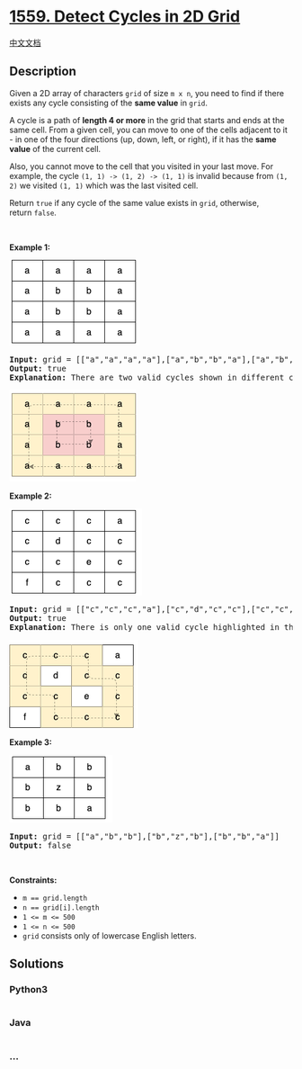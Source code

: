 # [1559. Detect Cycles in 2D Grid](https://leetcode.com/problems/detect-cycles-in-2d-grid)

[中文文档](/solution/1500-1599/1559.Detect%20Cycles%20in%202D%20Grid/README.md)

## Description

<p>Given a 2D array of characters&nbsp;<code>grid</code>&nbsp;of size <code>m x n</code>, you need to find if there exists any cycle consisting of the <strong>same value</strong>&nbsp;in&nbsp;<code>grid</code>.</p>

<p>A cycle is a path of <strong>length 4&nbsp;or more</strong>&nbsp;in the grid that starts and ends at the same cell. From a given cell, you can move to one of the cells adjacent to it - in one of the four directions (up, down, left, or right), if it has the <strong>same value</strong> of the current cell.</p>

<p>Also, you cannot move to the cell that you visited in your last move. For example, the cycle&nbsp;<code>(1, 1) -&gt; (1, 2) -&gt; (1, 1)</code>&nbsp;is invalid because from&nbsp;<code>(1, 2)</code>&nbsp;we visited&nbsp;<code>(1, 1)</code>&nbsp;which was the last visited cell.</p>

<p>Return&nbsp;<code>true</code>&nbsp;if any cycle of the same value exists in&nbsp;<code>grid</code>, otherwise, return&nbsp;<code>false</code>.</p>

<p>&nbsp;</p>
<p><strong>Example 1:</strong></p>

![](./images/1.png)

<pre>
<strong>Input:</strong> grid = [[&quot;a&quot;,&quot;a&quot;,&quot;a&quot;,&quot;a&quot;],[&quot;a&quot;,&quot;b&quot;,&quot;b&quot;,&quot;a&quot;],[&quot;a&quot;,&quot;b&quot;,&quot;b&quot;,&quot;a&quot;],[&quot;a&quot;,&quot;a&quot;,&quot;a&quot;,&quot;a&quot;]]
<strong>Output:</strong> true
<strong>Explanation: </strong>There are two valid cycles shown in different colors in the image below:
</pre>

![](./images/11.png)

<p><strong>Example 2:</strong></p>

![](./images/22.png)

<pre>
<strong>Input:</strong> grid = [[&quot;c&quot;,&quot;c&quot;,&quot;c&quot;,&quot;a&quot;],[&quot;c&quot;,&quot;d&quot;,&quot;c&quot;,&quot;c&quot;],[&quot;c&quot;,&quot;c&quot;,&quot;e&quot;,&quot;c&quot;],[&quot;f&quot;,&quot;c&quot;,&quot;c&quot;,&quot;c&quot;]]
<strong>Output:</strong> true
<strong>Explanation: </strong>There is only one valid cycle highlighted in the image below:
</pre>

![](./images/2.png)

<p><strong>Example 3:</strong></p>

![](./images/3.png)

<pre>
<strong>Input:</strong> grid = [[&quot;a&quot;,&quot;b&quot;,&quot;b&quot;],[&quot;b&quot;,&quot;z&quot;,&quot;b&quot;],[&quot;b&quot;,&quot;b&quot;,&quot;a&quot;]]
<strong>Output:</strong> false
</pre>

<p>&nbsp;</p>
<p><strong>Constraints:</strong></p>

<ul>
	<li><code>m == grid.length</code></li>
	<li><code>n == grid[i].length</code></li>
	<li><code>1 &lt;= m &lt;= 500</code></li>
	<li><code>1 &lt;= n &lt;= 500</code></li>
	<li><code>grid</code>&nbsp;consists only of lowercase&nbsp;English letters.</li>
</ul>

## Solutions

<!-- tabs:start -->

### **Python3**

```python

```

### **Java**

```java

```

### **...**

```

```

<!-- tabs:end -->
